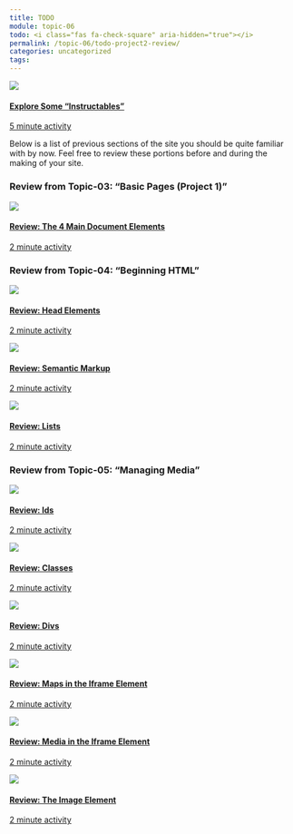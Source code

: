 ```yaml
---
title: TODO
module: topic-06
todo: <i class="fas fa-check-square" aria-hidden="true"></i>
permalink: /topic-06/todo-project2-review/
categories: uncategorized
tags:
---
```


<div class="row text-center">
  <div class="col-lg-4">
    <div class="bs-component">
      <div class="list-group">
        <a href="https://www.instructables.com/" target="_blank" class="list-group-item">
          <img class="icon-hw" src="../img/hw-icon-instructables.png" />
          <h4 class="list-group-item-heading">Explore Some “Instructables”</h4>
          <div class="divider-hw"></div>
          <p class="list-group-item-text"><i class="far fa-clock" aria-hidden="true"></i> 5 minute activity</p>
        </a>
      </div>
    </div>
  </div>
</div>


<div class="divider-hw"></div>


<p>Below is a list of previous sections of the site you should be quite familiar with by now. Feel free to review these portions before and during the making of your site.</p>


<h3>Review from Topic-03: “Basic Pages (Project 1)”</h3>
<div class="row text-center">
  <div class="col-lg-4">
    <div class="bs-component">
      <div class="list-group">
        <a href="../../topic-03/doc-elements-review/" target="_blank" class="list-group-item">
          <img class="icon-hw" src="../../topic-03/img/project-01.svg" />
          <h4 class="list-group-item-heading">Review: The 4 Main Document Elements</h4>
          <div class="divider-hw"></div>
          <p class="list-group-item-text"><i class="far fa-clock" aria-hidden="true"></i> 2 minute activity</p>
        </a>
      </div>
    </div>
  </div>
</div>


<div class="divider-hw"></div>


<h3>Review from Topic-04: “Beginning HTML”</h3>
<div class="row text-center">
  <div class="col-lg-4">
    <div class="bs-component">
      <div class="list-group">
        <a href="../../topic-04/head-elements-review/" target="_blank" class="list-group-item">
          <img class="icon-hw" src="../../topic-04/img/assignment-03.svg" />
          <h4 class="list-group-item-heading">Review: Head Elements</h4>
          <div class="divider-hw"></div>
          <p class="list-group-item-text"><i class="far fa-clock" aria-hidden="true"></i> 2 minute activity</p>
        </a>
      </div>
    </div>
  </div>
  <div class="col-lg-4">
    <div class="bs-component">
      <div class="list-group">
        <a href="../../topic-04/bold-strong/" target="_blank" class="list-group-item">
          <img class="icon-hw" src="../../topic-04/img/assignment-03.svg" />
          <h4 class="list-group-item-heading">Review: Semantic Markup</h4>
          <div class="divider-hw"></div>
          <p class="list-group-item-text"><i class="far fa-clock" aria-hidden="true"></i> 2 minute activity</p>
        </a>
      </div>
    </div>
  </div>
  <div class="col-lg-4">
    <div class="bs-component">
      <div class="list-group">
        <a href="../../topic-04/html-lists/" target="_blank" class="list-group-item">
          <img class="icon-hw" src="../../topic-04/img/assignment-03.svg" />
          <h4 class="list-group-item-heading">Review: Lists</h4>
          <div class="divider-hw"></div>
          <p class="list-group-item-text"><i class="far fa-clock" aria-hidden="true"></i> 2 minute activity</p>
        </a>
      </div>
    </div>
  </div>
</div>


<div class="divider-hw"></div>


<h3>Review from Topic-05: “Managing Media”</h3>
<div class="row text-center">
  <div class="col-lg-4">
    <div class="bs-component">
      <div class="list-group">
        <a href="../../topic-05/html-ids/" target="_blank" class="list-group-item">
          <img class="icon-hw" src="../../topic-05/img/assignment-04.svg" />
          <h4 class="list-group-item-heading">Review: Ids</h4>
          <div class="divider-hw"></div>
          <p class="list-group-item-text"><i class="far fa-clock" aria-hidden="true"></i> 2 minute activity</p>
        </a>
      </div>
    </div>
  </div>
  <div class="col-lg-4">
    <div class="bs-component">
      <div class="list-group">
        <a href="../../topic-05/html-classes/" target="_blank" class="list-group-item">
          <img class="icon-hw" src="../../topic-05/img/assignment-04.svg" />
          <h4 class="list-group-item-heading">Review: Classes</h4>
          <div class="divider-hw"></div>
          <p class="list-group-item-text"><i class="far fa-clock" aria-hidden="true"></i> 2 minute activity</p>
        </a>
      </div>
    </div>
  </div>
  <div class="col-lg-4">
    <div class="bs-component">
      <div class="list-group">
        <a href="../../topic-05/html-divs/" target="_blank" class="list-group-item">
          <img class="icon-hw" src="../../topic-05/img/assignment-04.svg" />
          <h4 class="list-group-item-heading">Review: Divs</h4>
          <div class="divider-hw"></div>
          <p class="list-group-item-text"><i class="far fa-clock" aria-hidden="true"></i> 2 minute activity</p>
        </a>
      </div>
    </div>
  </div>
</div>
<div class="row text-center">
  <div class="col-lg-4">
    <div class="bs-component">
      <div class="list-group">
        <a href="../../topic-05/iframe-element-maps/" target="_blank" class="list-group-item">
          <img class="icon-hw" src="../../topic-05/img/assignment-04.svg" />
          <h4 class="list-group-item-heading">Review: Maps in the Iframe Element</h4>
          <div class="divider-hw"></div>
          <p class="list-group-item-text"><i class="far fa-clock" aria-hidden="true"></i> 2 minute activity</p>
        </a>
      </div>
    </div>
  </div>
  <div class="col-lg-4">
    <div class="bs-component">
      <div class="list-group">
        <a href="../../topic-05/iframe-element-media/" target="_blank" class="list-group-item">
          <img class="icon-hw" src="../../topic-05/img/assignment-04.svg" />
          <h4 class="list-group-item-heading">Review: Media in the Iframe Element</h4>
          <div class="divider-hw"></div>
          <p class="list-group-item-text"><i class="far fa-clock" aria-hidden="true"></i> 2 minute activity</p>
        </a>
      </div>
    </div>
  </div>
  <div class="col-lg-4">
    <div class="bs-component">
      <div class="list-group">
        <a href="../../topic-05/img-element-review/" target="_blank" class="list-group-item">
          <img class="icon-hw" src="../../topic-05/img/assignment-04.svg" />
          <h4 class="list-group-item-heading">Review: The Image Element</h4>
          <div class="divider-hw"></div>
          <p class="list-group-item-text"><i class="far fa-clock" aria-hidden="true"></i> 2 minute activity</p>
        </a>
      </div>
    </div>
  </div>
</div>
